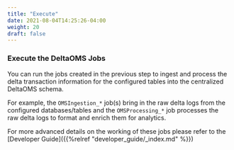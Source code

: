```yaml
---
title: "Execute"
date: 2021-08-04T14:25:26-04:00
weight: 20
draft: false
---
```


### Execute the DeltaOMS Jobs
You can run the jobs created in the previous step to ingest and process the delta transaction 
information for the configured tables into the centralized DeltaOMS schema.

For example, the `OMSIngestion_*` job(s) bring in the raw delta logs from the configured 
databases/tables and the `OMSProcessing_*` job processes the raw delta logs to format and 
enrich them for analytics.

For more advanced details on the working of these jobs please 
refer to the [Developer Guide]({{%relref "developer_guide/_index.md" %}})